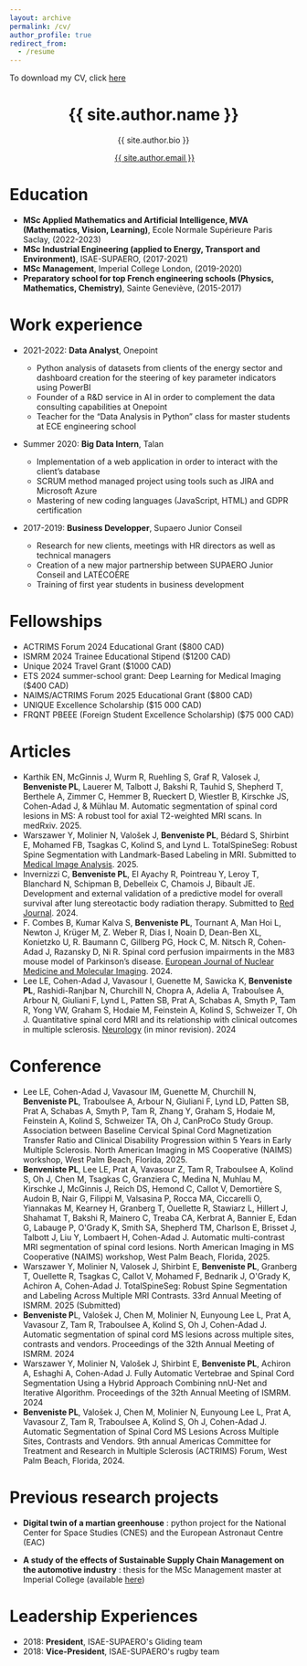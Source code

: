 ```yaml
---
layout: archive
permalink: /cv/
author_profile: true
redirect_from:
  - /resume
---
```

To download my CV, click [here](/files/BENVENISTE_Pierre-Louis_Resume.pdf)<br/>

<h1 align="center">{{ site.author.name }}</h1>
<p align="center">{{ site.author.bio }} <br /> </p>
<p align="center"><i class="fas fa-envelope" aria-hidden="true"></i>&nbsp;<a href="mailto:{{ site.author.email }}" target="_blank">{{ site.author.email }}</a></p>

Education
======
* **MSc Applied Mathematics and Artificial Intelligence, MVA (Mathematics, Vision, Learning)**, Ecole Normale Supérieure Paris Saclay, (2022-2023)
* **MSc Industrial Engineering (applied to Energy, Transport and Environment)**, ISAE-SUPAERO, (2017-2021)
* **MSc Management**, Imperial College London, (2019-2020)
* **Preparatory school for top French engineering schools (Physics, Mathematics, Chemistry)**, Sainte Geneviève, (2015-2017)

Work experience
======
* 2021-2022: **Data Analyst**, Onepoint
  * Python analysis of datasets from clients of the energy sector and dashboard creation for the steering of key parameter indicators using PowerBI
  * Founder of a R&D service in AI in order to complement the data consulting capabilities at Onepoint
  * Teacher for the “Data Analysis in Python” class for master students at ECE engineering school

* Summer 2020: **Big Data Intern**, Talan
  * Implementation of a web application in order to interact with the client’s database
  * SCRUM method managed project using tools such as JIRA and Microsoft Azure
  * Mastering of new coding languages (JavaScript, HTML) and GDPR certification

* 2017-2019: **Business Developper**, Supaero Junior Conseil
  * Research for new clients, meetings with HR directors as well as technical managers
  * Creation of a new major partnership between SUPAERO Junior Conseil and LATÉCOÈRE
  * Training of first year students in business development
 

Fellowships
======
* ACTRIMS Forum 2024 Educational Grant ($800 CAD)
* ISMRM 2024 Trainee Educational Stipend ($1200 CAD)
* Unique 2024 Travel Grant ($1000 CAD)
* ETS 2024 summer-school grant: Deep Learning for Medical Imaging ($400 CAD)
* NAIMS/ACTRIMS Forum 2025 Educational Grant ($800 CAD)
* UNIQUE Excellence Scholarship ($15 000 CAD)
* FRQNT PBEEE (Foreign Student Excellence Scholarship) ($75 000 CAD)

Articles
======
* Karthik EN, McGinnis J, Wurm R, Ruehling S, Graf R, Valosek J, **Benveniste PL**, Lauerer M, Talbott J, Bakshi R, Tauhid S, Shepherd T, Berthele A, Zimmer C, Hemmer B, Rueckert D, Wiestler B, Kirschke JS, Cohen-Adad J, & Mühlau M. Automatic segmentation of spinal cord lesions in MS: A robust tool for axial T2-weighted MRI scans. In medRxiv. 2025.
* Warszawer Y, Molinier N, Valošek J, **Benveniste PL**, Bédard S, Shirbint E, Mohamed FB, Tsagkas C, Kolind S, and Lynd L. TotalSpineSeg: Robust Spine Segmentation with Landmark-Based Labeling in MRI. Submitted to <ins>Medical Image Analysis</ins>. 2025.
* Invernizzi C, **Benveniste PL**, El Ayachy R, Pointreau Y, Leroy T, Blanchard N, Schipman B, Debelleix C, Chamois J, Bibault JE. Development and external validation of a predictive model for overall survival after lung stereotactic body radiation therapy. Submitted to <ins>Red Journal</ins>. 2024.
* F. Combes B, Kumar Kalva S, **Benveniste PL**, Tournant A, Man Hoi L, Newton J, Krüger M, Z. Weber R, Dias I, Noain D, Dean-Ben XL, Konietzko U, R. Baumann C, Gillberg PG, Hock C, M. Nitsch R, Cohen-Adad J, Razansky D, Ni R. Spinal cord perfusion impairments in the M83 mouse model of Parkinson’s disease. <ins>European Journal of Nuclear Medicine and Molecular Imaging</ins>. 2024.
* Lee LE, Cohen-Adad J, Vavasour I, Guenette M, Sawicka K, **Benveniste PL**, Rashidi-Ranjbar N, Churchill N, Chopra A, Adelia A, Traboulsee A, Arbour N, Giuliani F, Lynd L, Patten SB, Prat A, Schabas A, Smyth P, Tam R, Yong VW, Graham S, Hodaie M, Feinstein A, Kolind S, Schweizer T, Oh J. Quantitative spinal cord MRI and its relationship with clinical outcomes in multiple sclerosis. <ins>Neurology</ins> (in minor revision). 2024

Conference
======
* Lee LE, Cohen-Adad J, Vavasour IM, Guenette M, Churchill N, **Benveniste PL**, Traboulsee A, Arbour N, Giuliani F, Lynd LD, Patten SB, Prat A, Schabas A, Smyth P, Tam R, Zhang Y, Graham S, Hodaie M, Feinstein A, Kolind S, Schweizer TA, Oh J, CanProCo Study Group. Association between Baseline Cervical Spinal Cord Magnetization Transfer Ratio and Clinical Disability Progression within 5 Years in Early Multiple Sclerosis. <inv>North American Imaging in MS Cooperative (NAIMS)</inv> workshop, West Palm Beach, Florida, 2025.
* **Benveniste PL**, Lee LE, Prat A, Vavasour Z, Tam R, Traboulsee A, Kolind S, Oh J, Chen M, Tsagkas C, Granziera C, Medina N, Muhlau M, Kirschke J, McGinnis J, Reich DS, Hemond C, Callot V, Demortière S, Audoin B, Nair G, Filippi M, Valsasina P, Rocca MA, Ciccarelli O, Yiannakas M, Kearney H, Granberg T, Ouellette R, Stawiarz L, Hillert J, Shahamat T, Bakshi R, Mainero C, Treaba CA, Kerbrat A, Bannier E, Edan G, Labauge P, O'Grady K, Smith SA, Shepherd TM, Charlson E, Brisset J, Talbott J, Liu Y, Lombaert H, Cohen-Adad J. Automatic multi-contrast MRI segmentation of spinal cord lesions. <inv>North American Imaging in MS Cooperative (NAIMS)</inv> workshop, West Palm Beach, Florida, 2025.
* Warszawer Y, Molinier N, Valosek J, Shirbint E, **Benveniste PL**, Granberg T, Ouellette R, Tsagkas C, Callot V, Mohamed F, Bednarik J, O'Grady K, Achiron A, Cohen-Adad J. TotalSpineSeg: Robust Spine Segmentation and Labeling Across Multiple MRI Contrasts. <inv>33rd Annual Meeting of ISMRM</inv>. 2025 (Submitted)
* **Benveniste P**L, Valošek J, Chen M, Molinier N, Eunyoung Lee L, Prat A, Vavasour Z, Tam R, Traboulsee A, Kolind S, Oh J, Cohen-Adad J. Automatic segmentation of spinal cord MS lesions across multiple sites, contrasts and vendors. Proceedings of the <inv>32th Annual Meeting of ISMRM</inv>. 2024
* Warszawer Y, Molinier N, Valošek J, Shirbint E, **Benveniste PL**, Achiron A, Eshaghi A, Cohen-Adad J. Fully Automatic Vertebrae and Spinal Cord Segmentation Using a Hybrid Approach Combining nnU-Net and Iterative Algorithm. Proceedings of the <inv>32th Annual Meeting of ISMRM</inv>. 2024
* **Benveniste PL**, Valošek J, Chen M, Molinier N, Eunyoung Lee L, Prat A, Vavasour Z, Tam R, Traboulsee A, Kolind S, Oh J, Cohen-Adad J. Automatic Segmentation of Spinal Cord MS Lesions Across Multiple Sites, Contrasts and Vendors. <inv>9th annual Americas Committee for Treatment and Research in Multiple Sclerosis (ACTRIMS)</inv> Forum, West Palm Beach, Florida, 2024.


Previous research projects
======
* **Digital twin of a martian greenhouse** : python project for the National Center for Space Studies (CNES) and the European Astronaut Centre (EAC)

* **A study of the effects of Sustainable Supply Chain Management on the automotive industry** : thesis for the MSc Management master at Imperial College (available [here](files/01815923-2020-Management.pdf))

Leadership Experiences
======
* 2018: **President**, ISAE-SUPAERO's Gliding team
* 2018: **Vice-President**, ISAE-SUPAERO's rugby team 
